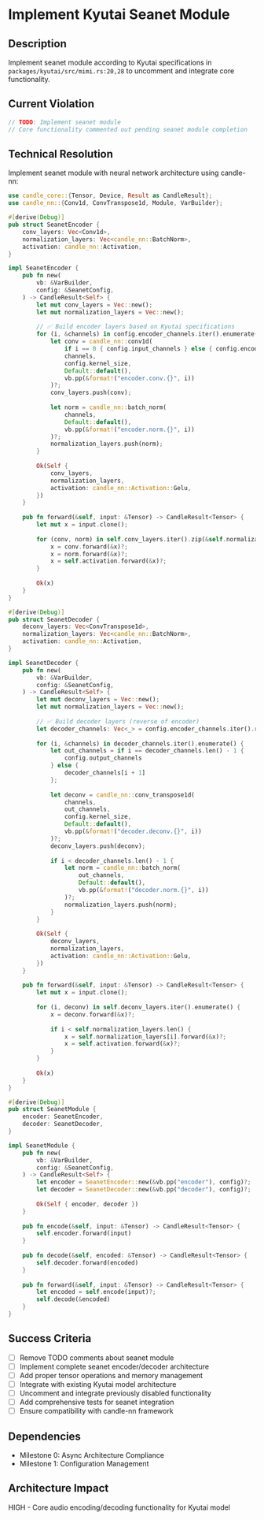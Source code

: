 # Implement Kyutai Seanet Module

## Description
Implement seanet module according to Kyutai specifications in `packages/kyutai/src/mimi.rs:20,28` to uncomment and integrate core functionality.

## Current Violation
```rust
// TODO: Implement seanet module
// Core functionality commented out pending seanet module completion
```

## Technical Resolution
Implement seanet module with neural network architecture using candle-nn:

```rust
use candle_core::{Tensor, Device, Result as CandleResult};
use candle_nn::{Conv1d, ConvTranspose1d, Module, VarBuilder};

#[derive(Debug)]
pub struct SeanetEncoder {
    conv_layers: Vec<Conv1d>,
    normalization_layers: Vec<candle_nn::BatchNorm>,
    activation: candle_nn::Activation,
}

impl SeanetEncoder {
    pub fn new(
        vb: &VarBuilder,
        config: &SeanetConfig,
    ) -> CandleResult<Self> {
        let mut conv_layers = Vec::new();
        let mut normalization_layers = Vec::new();
        
        // ✅ Build encoder layers based on Kyutai specifications
        for (i, &channels) in config.encoder_channels.iter().enumerate() {
            let conv = candle_nn::conv1d(
                if i == 0 { config.input_channels } else { config.encoder_channels[i-1] },
                channels,
                config.kernel_size,
                Default::default(),
                vb.pp(&format!("encoder.conv.{}", i))
            )?;
            conv_layers.push(conv);
            
            let norm = candle_nn::batch_norm(
                channels,
                Default::default(),
                vb.pp(&format!("encoder.norm.{}", i))
            )?;
            normalization_layers.push(norm);
        }
        
        Ok(Self {
            conv_layers,
            normalization_layers,
            activation: candle_nn::Activation::Gelu,
        })
    }
    
    pub fn forward(&self, input: &Tensor) -> CandleResult<Tensor> {
        let mut x = input.clone();
        
        for (conv, norm) in self.conv_layers.iter().zip(&self.normalization_layers) {
            x = conv.forward(&x)?;
            x = norm.forward(&x)?;
            x = self.activation.forward(&x)?;
        }
        
        Ok(x)
    }
}

#[derive(Debug)]
pub struct SeanetDecoder {
    deconv_layers: Vec<ConvTranspose1d>,
    normalization_layers: Vec<candle_nn::BatchNorm>,
    activation: candle_nn::Activation,
}

impl SeanetDecoder {
    pub fn new(
        vb: &VarBuilder,
        config: &SeanetConfig,
    ) -> CandleResult<Self> {
        let mut deconv_layers = Vec::new();
        let mut normalization_layers = Vec::new();
        
        // ✅ Build decoder layers (reverse of encoder)
        let decoder_channels: Vec<_> = config.encoder_channels.iter().rev().cloned().collect();
        
        for (i, &channels) in decoder_channels.iter().enumerate() {
            let out_channels = if i == decoder_channels.len() - 1 {
                config.output_channels
            } else {
                decoder_channels[i + 1]
            };
            
            let deconv = candle_nn::conv_transpose1d(
                channels,
                out_channels,
                config.kernel_size,
                Default::default(),
                vb.pp(&format!("decoder.deconv.{}", i))
            )?;
            deconv_layers.push(deconv);
            
            if i < decoder_channels.len() - 1 {
                let norm = candle_nn::batch_norm(
                    out_channels,
                    Default::default(),
                    vb.pp(&format!("decoder.norm.{}", i))
                )?;
                normalization_layers.push(norm);
            }
        }
        
        Ok(Self {
            deconv_layers,
            normalization_layers,
            activation: candle_nn::Activation::Gelu,
        })
    }
    
    pub fn forward(&self, input: &Tensor) -> CandleResult<Tensor> {
        let mut x = input.clone();
        
        for (i, deconv) in self.deconv_layers.iter().enumerate() {
            x = deconv.forward(&x)?;
            
            if i < self.normalization_layers.len() {
                x = self.normalization_layers[i].forward(&x)?;
                x = self.activation.forward(&x)?;
            }
        }
        
        Ok(x)
    }
}

#[derive(Debug)]
pub struct SeanetModule {
    encoder: SeanetEncoder,
    decoder: SeanetDecoder,
}

impl SeanetModule {
    pub fn new(
        vb: &VarBuilder,
        config: &SeanetConfig,
    ) -> CandleResult<Self> {
        let encoder = SeanetEncoder::new(&vb.pp("encoder"), config)?;
        let decoder = SeanetDecoder::new(&vb.pp("decoder"), config)?;
        
        Ok(Self { encoder, decoder })
    }
    
    pub fn encode(&self, input: &Tensor) -> CandleResult<Tensor> {
        self.encoder.forward(input)
    }
    
    pub fn decode(&self, encoded: &Tensor) -> CandleResult<Tensor> {
        self.decoder.forward(encoded)
    }
    
    pub fn forward(&self, input: &Tensor) -> CandleResult<Tensor> {
        let encoded = self.encode(input)?;
        self.decode(&encoded)
    }
}
```

## Success Criteria
- [ ] Remove TODO comments about seanet module
- [ ] Implement complete seanet encoder/decoder architecture
- [ ] Add proper tensor operations and memory management
- [ ] Integrate with existing Kyutai model architecture
- [ ] Uncomment and integrate previously disabled functionality
- [ ] Add comprehensive tests for seanet integration
- [ ] Ensure compatibility with candle-nn framework

## Dependencies
- Milestone 0: Async Architecture Compliance
- Milestone 1: Configuration Management

## Architecture Impact
HIGH - Core audio encoding/decoding functionality for Kyutai model